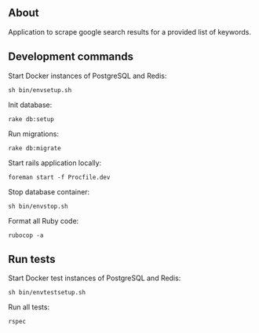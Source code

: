 ## About

Application to scrape google search results for a provided list of keywords.

## Development commands

Start Docker instances of PostgreSQL and Redis:
```shell
sh bin/envsetup.sh
```

Init database:
```shell
rake db:setup
```

Run migrations:
```shell
rake db:migrate
```

Start rails application locally:
```shell
foreman start -f Procfile.dev
```

Stop database container:
```shell
sh bin/envstop.sh
```

Format all Ruby code:
```shell
rubocop -a
```

## Run tests

Start Docker test instances of PostgreSQL and Redis:
```shell
sh bin/envtestsetup.sh
```

Run all tests:
```shell
rspec
```
